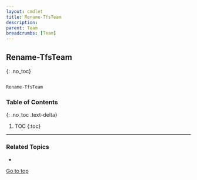 ```yaml
---
layout: cmdlet
title: Rename-TfsTeam
description: 
parent: Team
breadcrumbs: [Team]
---
```

## Rename-TfsTeam
{: .no_toc}



```powershell

Rename-TfsTeam
```

### Table of Contents
{: .no_toc .text-delta}

1. TOC
{:toc}

-----

### Related Topics

* 


[Go to top](#rename-tfsteam)

